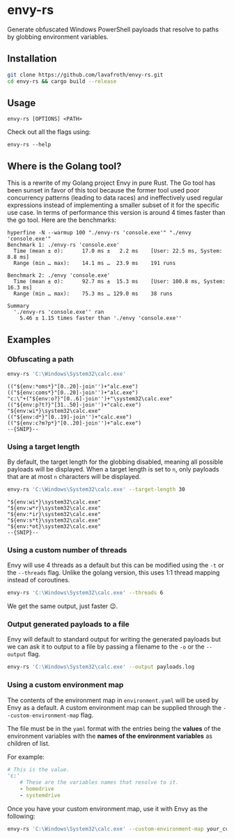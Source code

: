# envy-rs

Generate obfuscated Windows PowerShell payloads that resolve to paths by globbing environment variables.

## Installation

```sh
git clone https://github.com/lavafroth/envy-rs.git
cd envy-rs && cargo build --release
```

## Usage

```
envy-rs [OPTIONS] <PATH>
```

Check out all the flags using:

```
envy-rs --help
```

## Where is the Golang tool?

This is a rewrite of my Golang project Envy in pure Rust. The Go tool
has been sunset in favor of this tool because the former tool used poor
concurrency patterns (leading to data races) and ineffectively used regular
expressions instead of implementing a smaller subset of it for the specific
use case. In terms of performance this version is around 4 times faster than
the go tool. Here are the benchmarks:

```
hyperfine -N --warmup 100 "./envy-rs 'console.exe'" "./envy 'console.exe'"
Benchmark 1: ./envy-rs 'console.exe'
  Time (mean ± σ):      17.0 ms ±   2.2 ms    [User: 22.5 ms, System: 8.8 ms]
  Range (min … max):    14.1 ms …  23.9 ms    191 runs
 
Benchmark 2: ./envy 'console.exe'
  Time (mean ± σ):      92.7 ms ±  15.3 ms    [User: 100.8 ms, System: 16.3 ms]
  Range (min … max):    75.3 ms … 129.0 ms    38 runs
 
Summary
  './envy-rs 'console.exe'' ran
    5.46 ± 1.15 times faster than './envy 'console.exe''
```

## Examples

### Obfuscating a path

```sh
envy-rs 'C:\Windows\System32\calc.exe'
```

```
(("${env:*oms*}"[0..20]-join'')+"alc.exe")
(("${env:coms*}"[0..20]-join'')+"alc.exe")
"c:\"+("${env:o?}"[0..6]-join'')+"\system32\calc.exe"
(("${env:p?t?}"[31..50]-join'')+"calc.exe")
"${env:wi*}\system32\calc.exe"
(("${env:d*}"[0..19]-join'')+"calc.exe")
(("${env:c?m?p*}"[0..20]-join'')+"alc.exe")
--{SNIP}--
```

### Using a target length

By default, the target length for the globbing disabled, meaning
all possible payloads will be displayed. When a target length is
set to `n`, only payloads that are at most `n` characters will
be displayed. 


```sh
envy-rs 'C:\Windows\System32\calc.exe' --target-length 30
```

```
"${env:wi*}\system32\calc.exe"
"${env:w*r}\system32\calc.exe"
"${env:*ir}\system32\calc.exe"
"${env:s*t}\system32\calc.exe"
"${env:*ot}\system32\calc.exe"
--{SNIP}--
```

### Using a custom number of threads

Envy will use 4 threads as a default but this can be modified using
the `-t` or the `--threads` flag. Unlike the golang version, this uses
1:1 thread mapping instead of coroutines.

```sh
envy-rs 'C:\Windows\System32\calc.exe' --threads 6
```

We get the same output, just faster 😉.

### Output generated payloads to a file

Envy will default to standard output for writing the generated payloads
but we can ask it to output to a file by passing a filename to the `-o` or
the `--output` flag.

```sh
envy-rs 'C:\Windows\System32\calc.exe' --output payloads.log
```

### Using a custom environment map

The contents of the environment map in `environment.yaml` will be used by
Envy as a default. A custom environment map can be supplied through the
`--custom-environment-map` flag.

The file must be in the `yaml` format with the entries being the **values** of the
environment variables with the **names of the environment variables** as children of
list.

For example:

```yaml
# This is the value.
'c:'
    # These are the variables names that resolve to it.
    - homedrive
    - systemdrive

```

Once you have your custom environment map, use it with Envy as the following:

```sh
envy-rs 'C:\Windows\System32\calc.exe' --custom-environment-map your_custom_env.yaml
```
